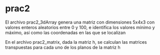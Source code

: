 # prac2
El archivo prac2_3dArray genera una matriz con dimensiones 5x4x3 con valores enteros aleatorios entre 0 y 100, 
e identifica los valores mínimo y máximo, así como las coordenadas en las que se localizan

En el archivo prac2_matrix, dada la matriz h, se calculan las matrices transpuestas para cada uno de los  planos de la matriz h

